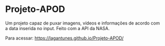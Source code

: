 # Projeto-APOD
Um projeto capaz de puxar imagens, vídeos e informações de acordo com a data inserida no input. Feito com a API da NASA.

Para acessar: https://lagantunes.github.io/Projeto-APOD/

